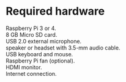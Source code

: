 
# Required hardware

Raspberry Pi 3 or 4. <br>
8 GB Micro SD card.<br>
USB 2.0 external microphone.<br>
speaker or headset with 3.5-mm audio cable.<br>
USB keyboard and mouse.<br>
Raspberry Pi fan (optional).<br>
HDMI monitor.<br>
Internet connection.<br>
